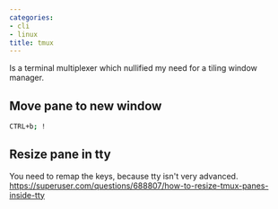 ```yaml
---
categories:
- cli
- linux
title: tmux
---
```


Is a terminal multiplexer which nullified my need for a tiling window manager.

## Move pane to new window 

```sh
CTRL+b; !
```

## Resize pane in tty 
You need to remap the keys, because tty isn't very advanced.
https://superuser.com/questions/688807/how-to-resize-tmux-panes-inside-tty
